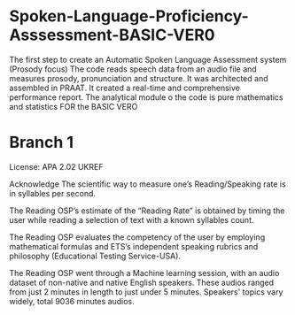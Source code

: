 # Spoken-Language-Proficiency-Asssessment-BASIC-VER0
The first step to create an Automatic Spoken Language Assessment system (Prosody focus)
The code reads speech data from an audio file and measures prosody, pronunciation and structure. It was architected and assembled in PRAAT. 
It created a real-time and comprehensive performance report. 
The analytical module o the code is pure mathematics and statistics FOR the BASIC VERO


# Branch 1 

License: APA 2.02 UKREF

Acknowledge 
The scientific way to measure one’s Reading/Speaking rate is in syllables per second.

The Reading OSP’s estimate of the “Reading Rate” is obtained by timing the user while reading a selection of text with a known syllables count.

The Reading OSP evaluates the competency of the user by employing mathematical formulas and ETS’s independent speaking rubrics and philosophy (Educational Testing Service-USA).

The Reading OSP went through a Machine learning session, with an audio dataset of non-native and native English speakers. These audios ranged from just 2 minutes in length to just under 5 minutes. Speakers' topics vary widely, total 9036 minutes audios.
